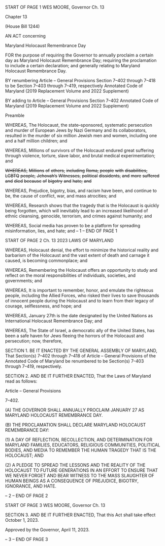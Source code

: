 START OF PAGE 1
WES MOORE, Governor Ch. 13

Chapter 13

(House Bill 1244)

AN ACT concerning

Maryland Holocaust Remembrance Day

FOR the purpose of requiring the Governor to annually proclaim a certain day as Maryland
Holocaust Remembrance Day; requiring the proclamation to include a certain
declaration; and generally relating to Maryland Holocaust Remembrance Day.

BY renumbering
Article – General Provisions
Section 7–402 through 7–418
to be Section 7–403 through 7–419, respectively
Annotated Code of Maryland
(2019 Replacement Volume and 2022 Supplement)

BY adding to
Article – General Provisions
Section 7–402
Annotated Code of Maryland
(2019 Replacement Volume and 2022 Supplement)

Preamble

WHEREAS, The Holocaust, the state–sponsored, systematic persecution and
murder of European Jews by Nazi Germany and its collaborators, resulted in the murder
of six million Jewish men and women, including one and a half million children; and

WHEREAS, Millions of survivors of the Holocaust endured great suffering through
violence, torture, slave labor, and brutal medical experimentation; and

~~WHEREAS,~~ ~~Millions~~ ~~of~~ ~~others,~~ ~~including~~ ~~Roma,~~ ~~people~~ ~~with~~ ~~disabilities,~~ ~~LGBTQ~~
~~people,~~ ~~Jehovah’s~~ ~~Witnesses,~~ ~~political~~ ~~dissidents,~~ ~~and~~ ~~more~~ ~~suffered~~ ~~and~~ ~~died~~ ~~because~~ ~~of~~
~~bigotry~~ ~~and~~ ~~hate;~~ ~~and~~

WHEREAS, Prejudice, bigotry, bias, and racism have been, and continue to be, the
cause of conflict, war, and mass atrocities; and

WHEREAS, Research shows that the tragedy that is the Holocaust is quickly being
forgotten, which will inevitably lead to an increased likelihood of ethnic cleansing, genocide,
terrorism, and crimes against humanity; and

WHEREAS, Social media has proven to be a platform for spreading misinformation,
lies, and hate; and
– 1 –
END OF PAGE 1

START OF PAGE 2
Ch. 13 2023 LAWS OF MARYLAND

WHEREAS, Holocaust denial, the effort to minimize the historical reality and
barbarism of the Holocaust and the vast extent of death and carnage it caused, is becoming
commonplace; and

WHEREAS, Remembering the Holocaust offers an opportunity to study and reflect
on the moral responsibilities of individuals, societies, and governments; and

WHEREAS, It is important to remember, honor, and emulate the righteous people,
including the Allied Forces, who risked their lives to save thousands of innocent people
during the Holocaust and to learn from their legacy of courage, selflessness, and hope; and

WHEREAS, January 27th is the date designated by the United Nations as
International Holocaust Remembrance Day; and

WHEREAS, The State of Israel, a democratic ally of the United States, has been a
safe haven for Jews fleeing the horrors of the Holocaust and persecution; now, therefore,

SECTION 1. BE IT ENACTED BY THE GENERAL ASSEMBLY OF MARYLAND,
That Section(s) 7–402 through 7–418 of Article – General Provisions of the Annotated Code
of Maryland be renumbered to be Section(s) 7–403 through 7–419, respectively.

SECTION 2. AND BE IT FURTHER ENACTED, That the Laws of Maryland read
as follows:

Article – General Provisions

7–402.

(A) THE GOVERNOR SHALL ANNUALLY PROCLAIM JANUARY 27 AS
MARYLAND HOLOCAUST REMEMBRANCE DAY.

(B) THE PROCLAMATION SHALL DECLARE MARYLAND HOLOCAUST
REMEMBRANCE DAY:

(1) A DAY OF REFLECTION, RECOLLECTION, AND DETERMINATION
FOR MARYLAND FAMILIES, EDUCATORS, RELIGIOUS COMMUNITIES, POLITICAL
BODIES, AND MEDIA TO REMEMBER THE HUMAN TRAGEDY THAT IS THE HOLOCAUST;
AND

(2) A PLEDGE TO SPREAD THE LESSONS AND THE REALITY OF THE
HOLOCAUST TO FUTURE GENERATIONS IN AN EFFORT TO ENSURE THAT WE NEVER
FORGET AND BEAR WITNESS TO THE MASS SLAUGHTER OF HUMAN BEINGS AS A
CONSEQUENCE OF PREJUDICE, BIGOTRY, IGNORANCE, AND HATE.

– 2 –
END OF PAGE 2

START OF PAGE 3
WES MOORE, Governor Ch. 13

SECTION 3. AND BE IT FURTHER ENACTED, That this Act shall take effect
October 1, 2023.

Approved by the Governor, April 11, 2023.

– 3 –
END OF PAGE 3